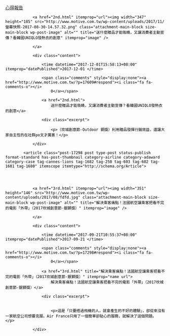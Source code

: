 <html>
<head>
<title>行銷案例</title>
</head>
<body background="123.jpg"text="#000000">
<a href="4th.html"> 心得報告</a>
<article class="post-17609 post type-post status-publish format-standard has-post-thumbnail category-fashion category-case tag-uniqlo tag-250 tag-996" itemscope itemtype="http://schema.org/Article">

						
				<a href="2nd.html" itemprop="url"><img width="347" height="185" src="http://www.motive.com.tw/wp-content/uploads/2017/11/螢幕快照-2017-08-30-14.57.32.png" class="attachment-main-block size-main-block wp-post-image" alt="" title="送什麼贈品才能吸睛，又讓消費者主動宣傳？看韓國UNIQLO發熱衣的創意" itemprop="image" />				
								
				</a>
				
				<div class="content">
				
					<time datetime="2017-12-01T15:58:13+08:00" itemprop="datePublished">2017-12-01 </time>
				
					<span class="comments" style="display:none"><a href="http://www.motive.com.tw/?p=17609#respond"><i class="fa fa-comments-o"></i>
						0</a></span>
				
					<a href="2nd.html">
						送什麼贈品才能吸睛，又讓消費者主動宣傳？看韓國UNIQLO發熱衣的創意</a>
					
					<div class="excerpt">
		
						<p>（坎城創意節-Outdoor 銅獎）利用贈品發揮行銷效益，還讓大家自主性的在社群po文才厲害！</p>
</div>
					
				</div>

</article>
		
				
			<article class="post-17298 post type-post status-publish format-standard has-post-thumbnail category-airline category-adaward category-case tag-cannes-lions tag-1682 tag-250 tag-603 tag-602 tag-1681 tag-1680" itemscope itemtype="http://schema.org/Article">

	
				
						
				<a href="3rd.html" itemprop="url"><img width="351" height="146" src="http://www.motive.com.tw/wp-content/uploads/2017/08/fdfd.jpg" class="attachment-main-block size-main-block wp-post-image" alt="" title="解決乘客痛點！法國航空讓乘客把看不完的電影「外帶」（2017坎城創意節-銀獅獎）" itemprop="image" />				
								
				</a>
				
				<div class="content">
				
					<time datetime="2017-09-21T10:55:37+08:00" itemprop="datePublished">2017-09-21 </time>
				
					<span class="comments" style="display:none"><a href="http://www.motive.com.tw/?p=17298#respond"><i class="fa fa-comments-o"></i>
						0</a></span>
				
					<a href="3rd.html" title="解決乘客痛點！法國航空讓乘客把看不完的電影「外帶」（2017坎城創意節-銀獅獎）" itemprop="name url">
						解決乘客痛點！法國航空讓乘客把看不完的電影「外帶」（2017坎城創意節-銀獅獎）</a>
					
					<div class="excerpt">


						<p>這是「只要搭過飛機的人，就會產生的不好的體驗」，卻從來沒有一家航空公司想要克服。Air France只用了一個簡單卻貼心的服務，就解決了這個問題。</p>
</div>
					
				</div>
<p> 

</body>
</html>


